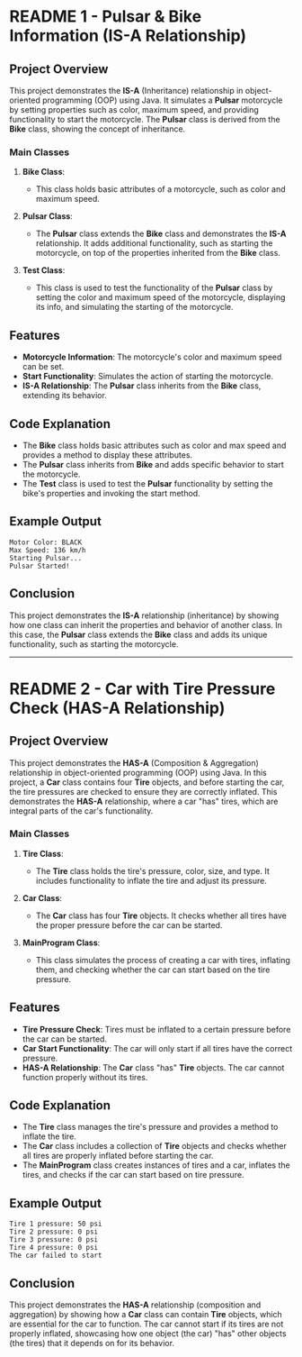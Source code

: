 # README 1 - Pulsar & Bike Information (IS-A Relationship)

## Project Overview

This project demonstrates the **IS-A** (Inheritance) relationship in object-oriented programming (OOP) using Java. It simulates a **Pulsar** motorcycle by setting properties such as color, maximum speed, and providing functionality to start the motorcycle. The **Pulsar** class is derived from the **Bike** class, showing the concept of inheritance.

### Main Classes

1. **Bike Class**:
   - This class holds basic attributes of a motorcycle, such as color and maximum speed.
   
2. **Pulsar Class**:
   - The **Pulsar** class extends the **Bike** class and demonstrates the **IS-A** relationship. It adds additional functionality, such as starting the motorcycle, on top of the properties inherited from the **Bike** class.

3. **Test Class**:
   - This class is used to test the functionality of the **Pulsar** class by setting the color and maximum speed of the motorcycle, displaying its info, and simulating the starting of the motorcycle.

## Features

- **Motorcycle Information**: The motorcycle's color and maximum speed can be set.
- **Start Functionality**: Simulates the action of starting the motorcycle.
- **IS-A Relationship**: The **Pulsar** class inherits from the **Bike** class, extending its behavior.

## Code Explanation

- The **Bike** class holds basic attributes such as color and max speed and provides a method to display these attributes.
- The **Pulsar** class inherits from **Bike** and adds specific behavior to start the motorcycle.
- The **Test** class is used to test the **Pulsar** functionality by setting the bike's properties and invoking the start method.

## Example Output

```
Motor Color: BLACK
Max Speed: 136 km/h
Starting Pulsar...
Pulsar Started!
```

## Conclusion

This project demonstrates the **IS-A** relationship (inheritance) by showing how one class can inherit the properties and behavior of another class. In this case, the **Pulsar** class extends the **Bike** class and adds its unique functionality, such as starting the motorcycle.

---

# README 2 - Car with Tire Pressure Check (HAS-A Relationship)

## Project Overview

This project demonstrates the **HAS-A** (Composition & Aggregation) relationship in object-oriented programming (OOP) using Java. In this project, a **Car** class contains four **Tire** objects, and before starting the car, the tire pressures are checked to ensure they are correctly inflated. This demonstrates the **HAS-A** relationship, where a car "has" tires, which are integral parts of the car's functionality.

### Main Classes

1. **Tire Class**:
   - The **Tire** class holds the tire's pressure, color, size, and type. It includes functionality to inflate the tire and adjust its pressure.
   
2. **Car Class**:
   - The **Car** class has four **Tire** objects. It checks whether all tires have the proper pressure before the car can be started.

3. **MainProgram Class**:
   - This class simulates the process of creating a car with tires, inflating them, and checking whether the car can start based on the tire pressure.

## Features

- **Tire Pressure Check**: Tires must be inflated to a certain pressure before the car can be started.
- **Car Start Functionality**: The car will only start if all tires have the correct pressure.
- **HAS-A Relationship**: The **Car** class "has" **Tire** objects. The car cannot function properly without its tires.

## Code Explanation

- The **Tire** class manages the tire's pressure and provides a method to inflate the tire.
- The **Car** class includes a collection of **Tire** objects and checks whether all tires are properly inflated before starting the car.
- The **MainProgram** class creates instances of tires and a car, inflates the tires, and checks if the car can start based on tire pressure.

## Example Output

```
Tire 1 pressure: 50 psi
Tire 2 pressure: 0 psi
Tire 3 pressure: 0 psi
Tire 4 pressure: 0 psi
The car failed to start
```

## Conclusion

This project demonstrates the **HAS-A** relationship (composition and aggregation) by showing how a **Car** class can contain **Tire** objects, which are essential for the car to function. The car cannot start if its tires are not properly inflated, showcasing how one object (the car) "has" other objects (the tires) that it depends on for its behavior.
